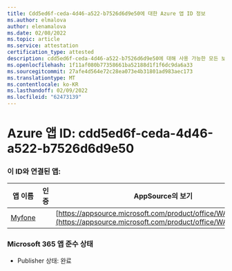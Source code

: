 ```yaml
---
title: Cdd5ed6f-ceda-4d46-a522-b7526d6d9e50에 대한 Azure 앱 ID 정보
ms.author: elmalova
author: elenamalova
ms.date: 02/08/2022
ms.topic: article
ms.service: attestation
certification_type: attested
description: cdd5ed6f-ceda-4d46-a522-b7526d6d9e50에 대해 사용 가능한 모든 보안 및 규정 준수 정보입니다.
ms.openlocfilehash: 1f11af080b77358661ba52188d1f1f6dc9da6a33
ms.sourcegitcommit: 27afe4d564e72c28ea073e4b31801ad983aec173
ms.translationtype: MT
ms.contentlocale: ko-KR
ms.lasthandoff: 02/09/2022
ms.locfileid: "62473139"
---
```

# <a name="azure-app-id-cdd5ed6f-ceda-4d46-a522-b7526d6d9e50"></a>Azure 앱 ID: cdd5ed6f-ceda-4d46-a522-b7526d6d9e50


### <a name="apps-associated-with-this-id"></a>이 ID와 연결된 앱:
| **앱 이름** | **인증** | **AppSource의 보기** |
|--------------|---------------|-----------------------|
| [Myfone](https://docs.microsoft.com/microsoft-365-app-certification/forward/WA200000716) |  | [https://appsource.microsoft.com/product/office/WA200000716](https://appsource.microsoft.com/product/office/WA200000716) |

### <a name="microsoft-365-app-compliance-status"></a>Microsoft 365 앱 준수 상태
- Publisher 상태: 완료
